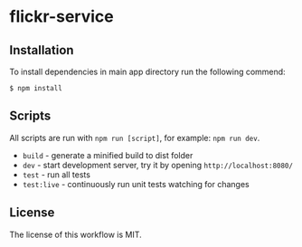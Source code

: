 # flickr-service

## Installation

To install dependencies in main app directory run the following commend:

```shell
$ npm install
```

## Scripts

All scripts are run with `npm run [script]`, for example: `npm run dev`.

* `build` - generate a minified build to dist folder
* `dev` - start development server, try it by opening `http://localhost:8080/`
* `test` - run all tests
* `test:live` - continuously run unit tests watching for changes

## License

The license of this workflow is MIT.
